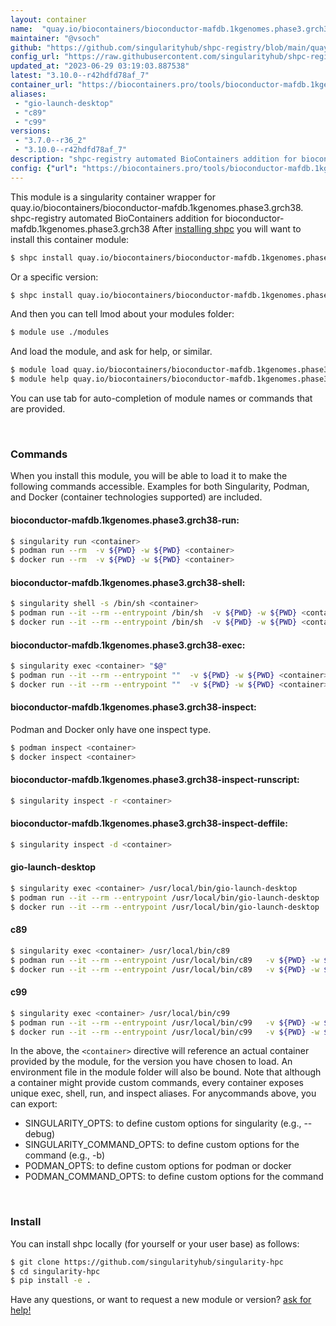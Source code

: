 ```yaml
---
layout: container
name:  "quay.io/biocontainers/bioconductor-mafdb.1kgenomes.phase3.grch38"
maintainer: "@vsoch"
github: "https://github.com/singularityhub/shpc-registry/blob/main/quay.io/biocontainers/bioconductor-mafdb.1kgenomes.phase3.grch38/container.yaml"
config_url: "https://raw.githubusercontent.com/singularityhub/shpc-registry/main/quay.io/biocontainers/bioconductor-mafdb.1kgenomes.phase3.grch38/container.yaml"
updated_at: "2023-06-29 03:19:03.887538"
latest: "3.10.0--r42hdfd78af_7"
container_url: "https://biocontainers.pro/tools/bioconductor-mafdb.1kgenomes.phase3.grch38"
aliases:
 - "gio-launch-desktop"
 - "c89"
 - "c99"
versions:
 - "3.7.0--r36_2"
 - "3.10.0--r42hdfd78af_7"
description: "shpc-registry automated BioContainers addition for bioconductor-mafdb.1kgenomes.phase3.grch38"
config: {"url": "https://biocontainers.pro/tools/bioconductor-mafdb.1kgenomes.phase3.grch38", "maintainer": "@vsoch", "description": "shpc-registry automated BioContainers addition for bioconductor-mafdb.1kgenomes.phase3.grch38", "latest": {"3.10.0--r42hdfd78af_7": "sha256:baf0d35a22fdf6a3476313761a9c022ae02cab9e1b4d1c8b15ae4169fdf7b7c6"}, "tags": {"3.7.0--r36_2": "sha256:890463822e8afd00183a267e772e3794b46e34899f55ca548a04d4e6ca72b311", "3.10.0--r42hdfd78af_7": "sha256:baf0d35a22fdf6a3476313761a9c022ae02cab9e1b4d1c8b15ae4169fdf7b7c6"}, "docker": "quay.io/biocontainers/bioconductor-mafdb.1kgenomes.phase3.grch38", "aliases": {"gio-launch-desktop": "/usr/local/bin/gio-launch-desktop", "c89": "/usr/local/bin/c89", "c99": "/usr/local/bin/c99"}}
---
```


This module is a singularity container wrapper for quay.io/biocontainers/bioconductor-mafdb.1kgenomes.phase3.grch38.
shpc-registry automated BioContainers addition for bioconductor-mafdb.1kgenomes.phase3.grch38
After [installing shpc](#install) you will want to install this container module:


```bash
$ shpc install quay.io/biocontainers/bioconductor-mafdb.1kgenomes.phase3.grch38
```

Or a specific version:

```bash
$ shpc install quay.io/biocontainers/bioconductor-mafdb.1kgenomes.phase3.grch38:3.10.0--r42hdfd78af_7
```

And then you can tell lmod about your modules folder:

```bash
$ module use ./modules
```

And load the module, and ask for help, or similar.

```bash
$ module load quay.io/biocontainers/bioconductor-mafdb.1kgenomes.phase3.grch38/3.10.0--r42hdfd78af_7
$ module help quay.io/biocontainers/bioconductor-mafdb.1kgenomes.phase3.grch38/3.10.0--r42hdfd78af_7
```

You can use tab for auto-completion of module names or commands that are provided.

<br>

### Commands

When you install this module, you will be able to load it to make the following commands accessible.
Examples for both Singularity, Podman, and Docker (container technologies supported) are included.

#### bioconductor-mafdb.1kgenomes.phase3.grch38-run:

```bash
$ singularity run <container>
$ podman run --rm  -v ${PWD} -w ${PWD} <container>
$ docker run --rm  -v ${PWD} -w ${PWD} <container>
```

#### bioconductor-mafdb.1kgenomes.phase3.grch38-shell:

```bash
$ singularity shell -s /bin/sh <container>
$ podman run --it --rm --entrypoint /bin/sh  -v ${PWD} -w ${PWD} <container>
$ docker run --it --rm --entrypoint /bin/sh  -v ${PWD} -w ${PWD} <container>
```

#### bioconductor-mafdb.1kgenomes.phase3.grch38-exec:

```bash
$ singularity exec <container> "$@"
$ podman run --it --rm --entrypoint ""  -v ${PWD} -w ${PWD} <container> "$@"
$ docker run --it --rm --entrypoint ""  -v ${PWD} -w ${PWD} <container> "$@"
```

#### bioconductor-mafdb.1kgenomes.phase3.grch38-inspect:

Podman and Docker only have one inspect type.

```bash
$ podman inspect <container>
$ docker inspect <container>
```

#### bioconductor-mafdb.1kgenomes.phase3.grch38-inspect-runscript:

```bash
$ singularity inspect -r <container>
```

#### bioconductor-mafdb.1kgenomes.phase3.grch38-inspect-deffile:

```bash
$ singularity inspect -d <container>
```


#### gio-launch-desktop

```bash
$ singularity exec <container> /usr/local/bin/gio-launch-desktop
$ podman run --it --rm --entrypoint /usr/local/bin/gio-launch-desktop   -v ${PWD} -w ${PWD} <container> -c " $@"
$ docker run --it --rm --entrypoint /usr/local/bin/gio-launch-desktop   -v ${PWD} -w ${PWD} <container> -c " $@"
```


#### c89

```bash
$ singularity exec <container> /usr/local/bin/c89
$ podman run --it --rm --entrypoint /usr/local/bin/c89   -v ${PWD} -w ${PWD} <container> -c " $@"
$ docker run --it --rm --entrypoint /usr/local/bin/c89   -v ${PWD} -w ${PWD} <container> -c " $@"
```


#### c99

```bash
$ singularity exec <container> /usr/local/bin/c99
$ podman run --it --rm --entrypoint /usr/local/bin/c99   -v ${PWD} -w ${PWD} <container> -c " $@"
$ docker run --it --rm --entrypoint /usr/local/bin/c99   -v ${PWD} -w ${PWD} <container> -c " $@"
```



In the above, the `<container>` directive will reference an actual container provided
by the module, for the version you have chosen to load. An environment file in the
module folder will also be bound. Note that although a container
might provide custom commands, every container exposes unique exec, shell, run, and
inspect aliases. For anycommands above, you can export:

 - SINGULARITY_OPTS: to define custom options for singularity (e.g., --debug)
 - SINGULARITY_COMMAND_OPTS: to define custom options for the command (e.g., -b)
 - PODMAN_OPTS: to define custom options for podman or docker
 - PODMAN_COMMAND_OPTS: to define custom options for the command

<br>

### Install

You can install shpc locally (for yourself or your user base) as follows:

```bash
$ git clone https://github.com/singularityhub/singularity-hpc
$ cd singularity-hpc
$ pip install -e .
```

Have any questions, or want to request a new module or version? [ask for help!](https://github.com/singularityhub/singularity-hpc/issues)